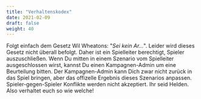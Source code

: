 ```yaml
---
title: "Verhaltenskodex"
date: 2021-02-09
draft: false
weight: 40
---
```


Folgt einfach dem Gesetz Wil Wheatons: "*Sei kein Ar...*". Leider wird dieses
Gesetz nicht überall befolgt. Daher ist ein Spielleiter berechtigt, Spieler
auszuschließen. Wenn Du mitten in einem Szenario vom Spielleiter ausgeschlossen
wirst, kannst Du einen Kampagnen-Admin um eine Beurteilung bitten. Der
Kampagnen-Admin kann Dich zwar nicht zurück in das Spiel bringen, aber das
offizelle Ergebnis dieses Szenarios anpassen. Spieler-gegen-Spieler Konflikte
werden nicht akzeptiert. Ihr seid Helden. Also verhaltet euch so wie welche!
